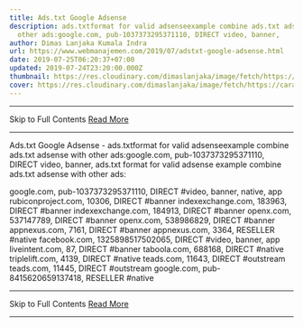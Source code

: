 ```yaml
---
title: Ads.txt Google Adsense
description: ads.txtformat for valid adsenseexample combine ads.txt adsense with
  other ads:google.com, pub-1037373295371110, DIRECT video, banner,
author: Dimas Lanjaka Kumala Indra
url: https://www.webmanajemen.com/2019/07/adstxt-google-adsense.html
date: 2019-07-25T06:20:37+07:00
updated: 2019-07-24T23:20:00.000Z
thumbnail: https://res.cloudinary.com/dimaslanjaka/image/fetch/https://carat-cdn.azureedge.net/media/9570/ads-txt-624x374-2_square.jpg
cover: https://res.cloudinary.com/dimaslanjaka/image/fetch/https://carat-cdn.azureedge.net/media/9570/ads-txt-624x374-2_square.jpg
---
```


<hr/> Skip to Full Contents <a href="https://www.webmanajemen.com/2019/07/adstxt-google-adsense.html" rel="follow" class="button" id="read-more">Read More</a> <hr/> Ads.txt Google Adsense - ads.txtformat for valid adsenseexample combine ads.txt adsense with other ads:google.com, pub-1037373295371110, DIRECT video, banner, ads.txt format for valid adsense
example combine ads.txt adsense with other ads:

google.com, pub-1037373295371110, DIRECT #video, banner, native, app
rubiconproject.com, 10306, DIRECT #banner
indexexchange.com, 183963, DIRECT #banner
indexexchange.com, 184913, DIRECT #banner
openx.com, 537147789, DIRECT #banner
openx.com, 538986829, DIRECT #banner
appnexus.com, 7161, DIRECT #banner
appnexus.com, 3364, RESELLER #native
facebook.com, 1325898517502065, DIRECT #video, banner, app
liveintent.com, 87, DIRECT #banner
taboola.com, 688168, DIRECT #native
triplelift.com, 4139, DIRECT #native
teads.com, 11643, DIRECT #outstream
teads.com, 11445, DIRECT #outstream
google.com, pub-8415620659137418, RESELLER #native <hr/> Skip to Full Contents <a href="https://www.webmanajemen.com/2019/07/adstxt-google-adsense.html" rel="follow" class="button" id="read-more">Read More</a> <hr/>